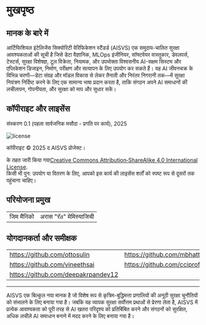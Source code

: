 # मुखपृष्ठ

## मानक के बारे में

आर्टिफिशियल इंटेलिजेंस सिक्योरिटी वेरिफिकेशन स्टैंडर्ड (AISVS) एक समुदाय-चालित सुरक्षा आवश्यकताओं की सूची है जिसे डेटा वैज्ञानिक, MLOps इंजीनियर, सॉफ्टवेयर वास्तुकार, डेवलपर्स, टेस्टर्स, सुरक्षा विशेषज्ञ, टूल विक्रेता, नियामक, और उपभोक्ता विश्वसनीय AI-सक्षम सिस्टम और एप्लिकेशन डिजाइन, निर्माण, परीक्षण और सत्यापन के लिए उपयोग कर सकते हैं। यह AI जीवनचक्र के विभिन्न चरणों—डेटा संग्रह और मॉडल विकास से लेकर तैनाती और निरंतर निगरानी तक—में सुरक्षा नियंत्रण निर्दिष्ट करने के लिए एक सामान्य भाषा प्रदान करता है, ताकि संगठन अपने AI समाधानों की लचीलापन, गोपनीयता, और सुरक्षा को माप और सुधार सकें।

## कॉपीराइट और लाइसेंस

संस्करण 0.1 (पहला सार्वजनिक मसौदा - प्रगति पर कार्य), 2025  

![license](../images/license.png)

कॉपीराइट © 2025 द AISVS प्रोजेक्ट।  

के तहत जारी किया गया[Creative Commons Attribution‑ShareAlike 4.0 International License](https://creativecommons.org/licenses/by-sa/4.0/).  
किसी भी पुन: उपयोग या वितरण के लिए, आपको इस कार्य की लाइसेंस शर्तों को स्पष्ट रूप से दूसरों तक पहुंचाना चाहिए।

## परियोजना प्रमुख

|            |                         |
| ---------- | ----------------------- |
| जिम मैनिको | अरास "रัส" मेमिस्याजिची |

## योगदानकर्ता और समीक्षक

|                                    |                             |
| ---------------------------------- | --------------------------- |
| https://github.com/ottosulin       | https://github.com/mbhatt1  |
| https://github.com/vineethsai      | https://github.com/cciprofm |
| https://github.com/deepakrpandey12 |                             |

---

AISVS एक बिल्कुल नया मानक है जो विशेष रूप से कृत्रिम-बुद्धिमत्ता प्रणालियों की अनूठी सुरक्षा चुनौतियों को संभालने के लिए बनाया गया है। जबकि यह व्यापक सुरक्षा सर्वोत्तम प्रथाओं से प्रेरणा लेता है, AISVS में प्रत्येक आवश्यकता को पूरी तरह से AI खतरा परिदृश्य को प्रतिबिंबित करने और संगठनों को सुरक्षित, अधिक लचीले AI समाधान बनाने में मदद करने के लिए बनाया गया है।

